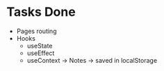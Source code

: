 # Tasks Done

-   Pages routing
-   Hooks
    -   useState
    -   useEffect
    -   useContext -> Notes -> saved in localStorage
